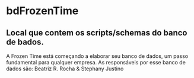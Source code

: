 # bdFrozenTime
## Local que contem os scripts/schemas do banco de bados.
A Frozen Time está começando a elaborar seu banco de dados, um passo fundamental para qualquer empresa. 
As responsáveis por esse banco de dados são:
Beatriz R. Rocha & Stephany Justino
